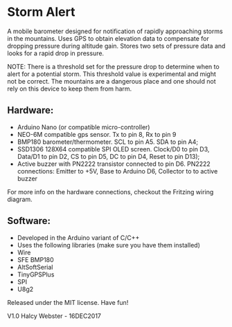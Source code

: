 # Storm Alert

A mobile barometer designed for notification of rapidly approaching storms in the mountains.
Uses GPS to obtain elevation data to compensate for dropping pressure during altitude gain. Stores two sets of pressure data and looks for a rapid drop in pressure.

NOTE: There is a threshold set for the pressure drop to determine when to alert for a potential storm. This threshold value is experimental and might not be correct. The mountains are a dangerous place and one should not rely on this device to keep them from harm.

## Hardware:
 * Arduino Nano (or compatible micro-controller)
 * NEO-6M compatible gps sensor. Tx to pin 8, Rx to pin 9
 * BMP180 barometer/thermometer. SCL to pin A5. SDA to pin A4;
 * SSD1306 128X64 compatible SPI OLED screen. Clock/D0 to pin D3, Data/D1 to pin D2, CS to pin D5, DC to pin D4, Reset to pin D13);
 * Active buzzer with PN2222 transistor connected to pin D6. PN2222 connections: Emitter to +5V, Base to Arduino D6, Collector to to active buzzer

For more info on the hardware connections, checkout the Fritzing wiring diagram.

## Software:
  * Developed in the Arduino variant of C/C++
  * Uses the following libraries (make sure you have them installed)
   * Wire
   * SFE BMP180
   * AltSoftSerial
   * TinyGPSPlus
   * SPI
   * U8g2


Released under the MIT license. Have fun!

V1.0 Halcy Webster - 16DEC2017
